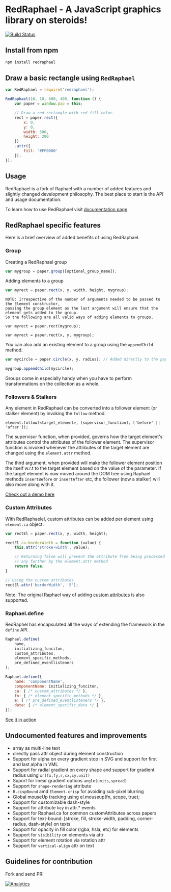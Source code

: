 # RedRaphael - A JavaScript graphics library on steroids!

[![Build Status](https://travis-ci.org/fusioncharts/redraphael.png?branch=master)](https://travis-ci.org/fusioncharts/redraphael)

## Install from npm
```sh
npm install redraphael
```

## Draw a basic rectangle using `RedRaphael`
```javascript
var RedRaphael = require('redraphael');

RedRaphael(10, 10, 600, 400, function () {
    var paper = window.pap = this;

    // Draw a red rectangle with red fill color.
    rect = paper.rect({
    	x: 0,
    	y: 0,
    	width: 500,
    	height: 200
    })
    .attr({
    	fill: '#FF0000'
    });
});
```


## Usage
RedRaphael is a fork of Raphael with a number of added features and slightly changed development philosophy.
The best place to start is the API and usage documentation.

To learn how to use RedRaphael visit [documentation page](http://fusioncharts.github.io/redraphael/)

## RedRaphael specific features

Here is a brief overview of added benefits of using RedRaphael.

### Group

Creating a RedRaphael group
```js
var mygroup = paper.group([optional_group_name]);
```

Adding elements to a group
```js
var myrect = paper.rect(x, y, width, height, mygroup);
```

```
NOTE: Irrespective of the number of arguments needed to be passed to the Element constructor,
passing the group element as the last argument will ensure that the element gets added to the group.
So the following are all valid ways of adding elements to groups.

var myrect = paper.rect(mygroup);

var myrect = paper.rect(x, y, mygroup);
```

You can also add an existing element to a group using the `appendChild` method.

```js
var mycircle = paper.circle(x, y, radius); // Added directly to the paper

mygroup.appendChild(mycircle);
```

Groups come in especially handy when you have to perform transformations on the collection as a whole.


### Followers & Stalkers

Any element in RedRaphael can be converted into a follower element (or stalker element) by invoking the
`follow` method.

`element.follow(<target_element>, [supervisor_function], ['before' || 'after']);`

The supervisor function, when provided, governs how the target element's attributes control the attributes
of the follower element. The supervisor function is invoked whenever the attributes of the target element
are changed using the `element.attr` method.

The third argument, when provided will make the follower element position the itself w.r.t to the target
element based on the value of the parameter. If the target element is now moved around the DOM tree using
Raphael methods `insertBefore` or `insertAfter` etc, the follower (now a stalker) will also move along with
it.

[Check out a demo here](http://jsfiddle.net/sushantbs/xZrwe/4/)


### Custom Attributes

With RedRaphaelel, custom attributes can be added per element using `element.ca` object.

```js
var rectEl = paper.rect(x, y, width, height);

rectEl.ca.borderWidth = function (value) {
	this.attr('stroke-width', value);

	// Returning false will prevent the attribute from being processed
	// any further by the element.attr method
	return false;
}

// Using the custom attributes
rectEl.attr('borderWidth', '5');
```

Note: The original Raphael way of adding [custom attributes](http://raphaeljs.com/reference.html#Paper.ca) is also supported.


### Raphael.define

RedRaphel has encapsulated all the ways of extending the framework in the `define` API.

```js
Raphael.define(
	name,
	initializing_funciton,
	custom_attributes,
	element_specific_methods,
	pre_defined_eventlisteners
);

Raphael.define({
    name: 'componentName',
    componentName: initializing_funciton,
    ca: { /* custom_attributes */ },
    fn: { /* element_specific_methods */ },
    e: { /* pre_defined_eventlisteners */ },
    data: { /* element_specific_data */ }
});
```

[See it in action](http://jsfiddle.net/sushantbs/khBQj/6/)


## Undocumented features and improvements

- array as multi-line text
- directly pass attr object during element construction
- Support for alpha on every gradient stop in SVG and support for first and last alpha in VML
- Support for radial gradient on every shape and support for gradient radius using `xr(fx,fy,r,cx,cy,unit)`
- Suport for linear gradient options `angle(units,spread)`
- Support for `shape-rendering` attribute
- `R.cispBound` amd `Element.crisp` for avoiding sub-pixel blurring
- Global mouseUp tracking using el.mouseup(fn, scope, true);
- Support for customizable dash-style
- Support for attribute `key` in attr.* events
- Support for Raphael.ca for common customAttributes across papers
- Support for text-bound: [stroke, fill, stroke-width, padding, corner-radius, dash-style] on texts
- Support for opacity in fill color (rgba, hsla, etc) for elements
- Support for `visibility` on elements via attr
- Support for element rotation via rotation attr
- Support for `vertical-align` attr on text


## Guidelines for contribution

Fork and send PR!


[![Analytics](https://ga-beacon.appspot.com/UA-45124206-2/redraphael/index)](https://github.com/igrigorik/ga-beacon)
